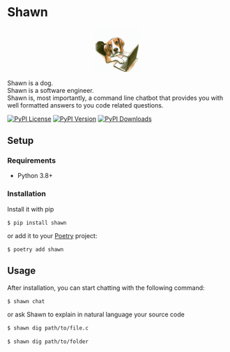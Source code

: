 # Shawn
<div style="text-align: center;">
  <img src="docs/imgs/shawn.png" style="width: 20%; height: auto;">
</div>

Shawn is a dog.  
Shawn is a software engineer.   
Shawn is, most importantly, a command line chatbot that provides you with well formatted answers to you code related questions. 

[![PyPI License](https://img.shields.io/pypi/l/shawn.svg)](https://pypi.org/project/shawn)
[![PyPI Version](https://img.shields.io/pypi/v/shawn.svg)](https://pypi.org/project/shawn)
[![PyPI Downloads](https://img.shields.io/pypi/dm/shawn.svg?color=orange)](https://pypistats.org/packages/shawn)

## Setup

### Requirements

* Python 3.8+

### Installation

Install it with pip

```text
$ pip install shawn
```

or add it to your [Poetry](https://poetry.eustace.io/) project:

```text
$ poetry add shawn
```

## Usage

After installation, you can start chatting with the following command:

```bash
$ shawn chat

```
or ask Shawn to explain in natural language your source code

```bash
$ shawn dig path/to/file.c
```

```bash
$ shawn dig path/to/folder
```

